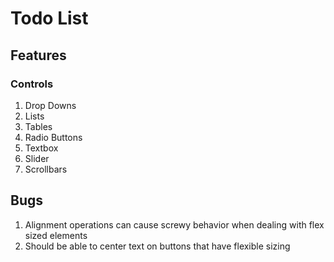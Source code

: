 # Todo List

## Features
### Controls
 1. Drop Downs
 1. Lists
 1. Tables
 1. Radio Buttons
 1. Textbox
 1. Slider
 1. Scrollbars

## Bugs
 1. Alignment operations can cause screwy behavior when dealing with flex sized elements
  1. Should be able to center text on buttons that have flexible sizing

